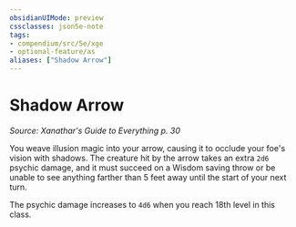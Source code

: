 ```yaml
---
obsidianUIMode: preview
cssclasses: json5e-note
tags:
- compendium/src/5e/xge
- optional-feature/as
aliases: ["Shadow Arrow"]
---
```

# Shadow Arrow
*Source: Xanathar's Guide to Everything p. 30* 

You weave illusion magic into your arrow, causing it to occlude your foe's vision with shadows. The creature hit by the arrow takes an extra `2d6` psychic damage, and it must succeed on a Wisdom saving throw or be unable to see anything farther than 5 feet away until the start of your next turn.

The psychic damage increases to `4d6` when you reach 18th level in this class.